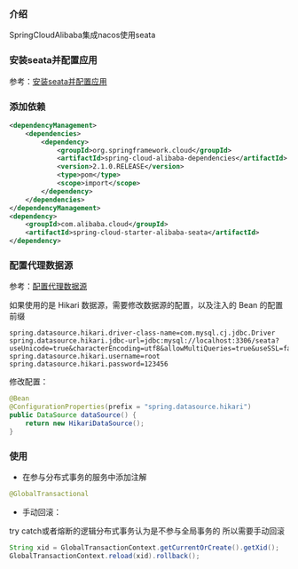 ### 介绍

SpringCloudAlibaba集成nacos使用seata

### 安装seata并配置应用

参考：[安装seata并配置应用](springcloud-nacos-seata.md)

### 添加依赖

```xml
<dependencyManagement>
    <dependencies>
        <dependency>
            <groupId>org.springframework.cloud</groupId>
            <artifactId>spring-cloud-alibaba-dependencies</artifactId>
            <version>2.1.0.RELEASE</version>
            <type>pom</type>
            <scope>import</scope>
        </dependency>
    </dependencies>
</dependencyManagement>
<dependency>
	<groupId>com.alibaba.cloud</groupId>
	<artifactId>spring-cloud-starter-alibaba-seata</artifactId>
</dependency>
```

### 配置代理数据源

参考：[配置代理数据源](../alibaba-gift/src/main/java/com/ciwei/gift/config/MybatisPlusConfig.java)

如果使用的是 Hikari 数据源，需要修改数据源的配置，以及注入的 Bean 的配置前缀

```properties
spring.datasource.hikari.driver-class-name=com.mysql.cj.jdbc.Driver
spring.datasource.hikari.jdbc-url=jdbc:mysql://localhost:3306/seata?useUnicode=true&characterEncoding=utf8&allowMultiQueries=true&useSSL=false
spring.datasource.hikari.username=root
spring.datasource.hikari.password=123456
```

修改配置：

```java
@Bean
@ConfigurationProperties(prefix = "spring.datasource.hikari")
public DataSource dataSource() {
    return new HikariDataSource();
}
```

### 使用

* 在参与分布式事务的服务中添加注解

```java
@GlobalTransactional
```

* 手动回滚：

try catch或者熔断的逻辑分布式事务认为是不参与全局事务的 所以需要手动回滚

```java
String xid = GlobalTransactionContext.getCurrentOrCreate().getXid();
GlobalTransactionContext.reload(xid).rollback();
```